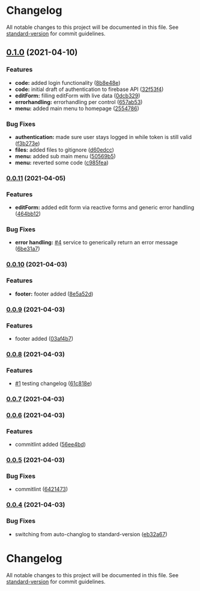 # Changelog

All notable changes to this project will be documented in this file. See [standard-version](https://github.com/conventional-changelog/standard-version) for commit guidelines.

## [0.1.0](https://github.com/jdnierth/radio-plays/compare/v0.0.11...v0.1.0) (2021-04-10)


### Features

* **code:** added login functionality ([8b8e48e](https://github.com/jdnierth/radio-plays/commits/8b8e48e45276a296ece0a912f0ee7708db238236))
* **code:** initial draft of authentication to firebase API ([32f53f4](https://github.com/jdnierth/radio-plays/commits/32f53f4fd6b0d9b6d28f53608a7c8f22dba8d497))
* **editForm:** filling editForm with live data ([0dcb329](https://github.com/jdnierth/radio-plays/commits/0dcb32975d5e2b743a7c1aa8b65b52c041e79e3c))
* **errorhandling:** errorhandling per control ([657ab53](https://github.com/jdnierth/radio-plays/commits/657ab53129d3a407628fe3b2f03dc12f755a2e7f))
* **menu:** added main menu to homepage ([2554786](https://github.com/jdnierth/radio-plays/commits/25547865da627c05171574a778ef2bc3763a8c94))


### Bug Fixes

* **authentication:** made sure user stays logged in while token is still valid ([f3b273e](https://github.com/jdnierth/radio-plays/commits/f3b273ec214ab3a6ee0d47d9e3fa1d032d96b1a3))
* **files:** added files to gitignore ([d60edcc](https://github.com/jdnierth/radio-plays/commits/d60edcc721bdf3f0757edcd4da3f28281c2afc7e))
* **menu:** added sub main menu ([50569b5](https://github.com/jdnierth/radio-plays/commits/50569b5efcf75f1ce0e5325112cca50cfaa2839a))
* **menu:** reverted some code ([c985fea](https://github.com/jdnierth/radio-plays/commits/c985feade161f3eac5991deddd5f75daa8bf2c18))

### [0.0.11](https://github.com/jdnierth/radio-plays/compare/v0.0.10...v0.0.11) (2021-04-05)


### Features

* **editForm:** added edit form via reactive forms and generic error handling ([464bb12](https://github.com/jdnierth/radio-plays/commits/464bb12b0764abdb29afe9850c5aac80fa4320b3))


### Bug Fixes

* **error handling:** [#4](https://github.com/jdnierth/radio-plays/issues/4) service to generically return an error message ([6be31a7](https://github.com/jdnierth/radio-plays/commits/6be31a7b26d1ac4d9384389c9ff194c561fa9f2a))

### [0.0.10](https://github.com/jdnierth/radio-plays/compare/v0.0.9...v0.0.10) (2021-04-03)


### Features

* **footer:** footer added ([8e5a52d](https://github.com/jdnierth/radio-plays/commits/8e5a52d5b3fb99e7c195a4963580e8bb8e0ada30))

### [0.0.9](https://github.com/jdnierth/radio-plays/compare/v0.0.8...v0.0.9) (2021-04-03)


### Features

* footer added ([03af4b7](https://github.com/jdnierth/radio-plays/commits/03af4b7a4301933ee56f7394f96009bb68122973))

### [0.0.8](https://github.com/jdnierth/radio-plays/compare/v0.0.7...v0.0.8) (2021-04-03)


### Features

* [#1](https://github.com/jdnierth/radio-plays/issues/1) testing changelog ([61c818e](https://github.com/jdnierth/radio-plays/commits/61c818e5de5f74eec6658a1540307b2d3167fe0c))

### [0.0.7](https://github.com/jdnierth/radio-plays/compare/v0.0.6...v0.0.7) (2021-04-03)

### [0.0.6](https://github.com/jdnierth/radio-plays/compare/v0.0.5...v0.0.6) (2021-04-03)


### Features

* commitlint added ([56ee4bd](https://github.com/jdnierth/radio-plays/commits/56ee4bd85541be114ffae8eaa9b1c8fac965cf54))

### [0.0.5](https://github.com/jdnierth/radio-plays/compare/v0.0.4...v0.0.5) (2021-04-03)


### Bug Fixes

* commitlint ([6421473](https://github.com/jdnierth/radio-plays/commits/6421473641d1f49bcbc54f8965e700aa4fa8d1d0))

### [0.0.4](https://github.com/jdnierth/radio-plays/compare/v0.0.3...v0.0.4) (2021-04-03)


### Bug Fixes

* switching from auto-changlog to standard-version ([eb32a67](https://github.com/jdnierth/radio-plays/commits/eb32a6789c95e6dad61924affa8dea5ff50c394f))

# Changelog

All notable changes to this project will be documented in this file. See [standard-version](https://github.com/conventional-changelog/standard-version) for commit guidelines.
